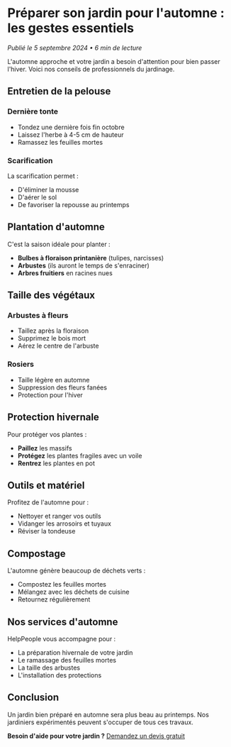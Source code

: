 # Préparer son jardin pour l'automne : les gestes essentiels

*Publié le 5 septembre 2024 • 6 min de lecture*

L'automne approche et votre jardin a besoin d'attention pour bien passer l'hiver. Voici nos conseils de professionnels du jardinage.

## Entretien de la pelouse

### Dernière tonte
- Tondez une dernière fois fin octobre
- Laissez l'herbe à 4-5 cm de hauteur
- Ramassez les feuilles mortes

### Scarification
La scarification permet :
- D'éliminer la mousse
- D'aérer le sol
- De favoriser la repousse au printemps

## Plantation d'automne

C'est la saison idéale pour planter :
- **Bulbes à floraison printanière** (tulipes, narcisses)
- **Arbustes** (ils auront le temps de s'enraciner)
- **Arbres fruitiers** en racines nues

## Taille des végétaux

### Arbustes à fleurs
- Taillez après la floraison
- Supprimez le bois mort
- Aérez le centre de l'arbuste

### Rosiers
- Taille légère en automne
- Suppression des fleurs fanées
- Protection pour l'hiver

## Protection hivernale

Pour protéger vos plantes :
- **Paillez** les massifs
- **Protégez** les plantes fragiles avec un voile
- **Rentrez** les plantes en pot

## Outils et matériel

Profitez de l'automne pour :
- Nettoyer et ranger vos outils
- Vidanger les arrosoirs et tuyaux
- Réviser la tondeuse

## Compostage

L'automne génère beaucoup de déchets verts :
- Compostez les feuilles mortes
- Mélangez avec les déchets de cuisine
- Retournez régulièrement

## Nos services d'automne

HelpPeople vous accompagne pour :
- La préparation hivernale de votre jardin
- Le ramassage des feuilles mortes
- La taille des arbustes
- L'installation des protections

## Conclusion

Un jardin bien préparé en automne sera plus beau au printemps. Nos jardiniers expérimentés peuvent s'occuper de tous ces travaux.

**Besoin d'aide pour votre jardin ?** [Demandez un devis gratuit](/contact)